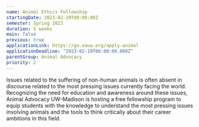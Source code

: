 ```yaml
---
name: Animal Ethics Fellowship
startingDate: 2023-02-20T00:00:00Z
semester: Spring 2023
duration: 5 weeks
main: false
previous: true
applicationLink: https://go.eauw.org/apply-animal
applicationDeadline: "2023-02-19T00:00:00.000Z"
parentGroup: Animal Advocacy
priority: 2
---
```


Issues related to the suffering of non-human animals is often absent in discourse related to the most pressing issues currently facing the world. Recognizing the need for education and awareness around these issues, Animal Advocacy UW–Madison is hosting a free fellowship program to equip students with the knowledge to understand the most pressing issues involving animals and the tools to think critically about their career ambitions in this field.
